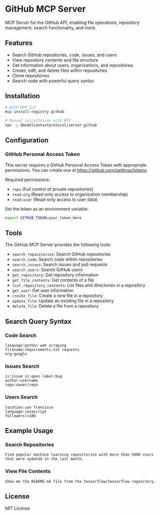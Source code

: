 # GitHub MCP Server

MCP Server for the GitHub API, enabling file operations, repository management, search functionality, and more.

## Features

- Search GitHub repositories, code, issues, and users
- View repository contents and file structure
- Get information about users, organizations, and repositories
- Create, edit, and delete files within repositories
- Clone repositories
- Search code with powerful query syntax

## Installation

```bash
# With MCP CLI
mcp install-registry github

# Manual installation with NPX
npx -y @modelcontextprotocol/server-github
```

## Configuration

### GitHub Personal Access Token

This server requires a GitHub Personal Access Token with appropriate permissions. You can create one at https://github.com/settings/tokens.

Required permissions:
- `repo` (Full control of private repositories)
- `read:org` (Read-only access to organization membership)
- `read:user` (Read-only access to user data)

Set the token as an environment variable:

```bash
export GITHUB_TOKEN=your_token_here
```

## Tools

The GitHub MCP Server provides the following tools:

- `search_repositories`: Search GitHub repositories
- `search_code`: Search code within repositories
- `search_issues`: Search issues and pull requests
- `search_users`: Search GitHub users
- `get_repository`: Get repository information
- `get_file_contents`: Get contents of a file
- `list_repository_contents`: List files and directories in a repository
- `get_user`: Get user information
- `create_file`: Create a new file in a repository
- `update_file`: Update an existing file in a repository
- `delete_file`: Delete a file from a repository

## Search Query Syntax

### Code Search

```
language:python web scraping
filename:requirements.txt requests
org:google
```

### Issues Search

```
is:issue is:open label:bug
author:username
repo:owner/repo
```

### Users Search

```
location:san francisco
language:javascript
followers:>100
```

## Example Usage

### Search Repositories

```
Find popular machine learning repositories with more than 5000 stars that were updated in the last month.
```

### View File Contents

```
Show me the README.md file from the tensorflow/tensorflow repository.
```

## License

MIT License
